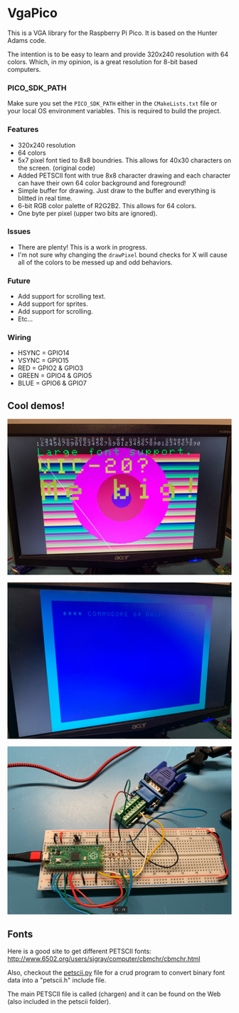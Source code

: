# VgaPico
This is a VGA library for the Raspberry Pi Pico. It is based on the Hunter Adams code.

The intention is to be easy to learn and provide 320x240 resolution with 64 colors.  Which, in my opinion, is a great resolution for 8-bit based computers.

### PICO_SDK_PATH
Make sure you set the `PICO_SDK_PATH` either in the `CMakeLists.txt` file or your local OS environment variables.  This is required to build the project.

### Features
* 320x240 resolution
* 64 colors
* 5x7 pixel font tied to 8x8 boundries.  This allows for 40x30 characters on the screen.  (original code)
* Added PETSCII font with true 8x8 character drawing and each character can have their own 64 color background and foreground!
* Simple buffer for drawing.  Just draw to the buffer and everything is blitted in real time.
* 6-bit RGB color palette of R2G2B2.  This allows for 64 colors.
* One byte per pixel (upper two bits are ignored).

### Issues
* There are plenty!  This is a work in progress.
* I'm not sure why changing the `drawPixel` bound checks for X will cause all of the colors to be messed up and odd behaviors.

### Future
* Add support for scrolling text.
* Add support for sprites.
* Add support for scrolling.
* Etc...


### Wiring
* HSYNC = GPIO14
* VSYNC = GPIO15
* RED = GPIO2 & GPIO3
* GREEN = GPIO4 & GPIO5
* BLUE = GPIO6 & GPIO7


## Cool demos!
![demo01.jpg](images%2Fdemo01.jpg)

![demo02.jpg](images%2Fdemo02.jpg)

![demo03.jpg](images%2Fdemo03.jpg)


## Fonts
Here is a good site to get different PETSCII fonts:
http://www.6502.org/users/sjgray/computer/cbmchr/cbmchr.html

Also, checkout the [petscii.py](petscii.py) file for a crud program to convert binary font data into a "petscii.h" include file.

The main PETSCII file is called (chargen) and it can be found on the Web (also included in the petscii folder).

